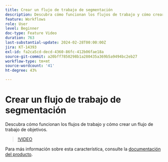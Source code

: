 ```yaml
---
title: Crear un flujo de trabajo de segmentación
description: Descubra cómo funcionan los flujos de trabajo y cómo crear un flujo de trabajo de objetivos.
feature: Workflows
role: User
level: Beginner
doc-type: Feature Video
duration: 763
last-substantial-update: 2024-02-28T00:00:00Z
jira: KT-14393
exl-id: fa2ca5cd-decd-4360-86fc-412b06fae18a
source-git-commit: a20bff7850298b1a280435a369b5a9494bc2eb27
workflow-type: tm+mt
source-wordcount: '41'
ht-degree: 43%

---
```


# Crear un flujo de trabajo de segmentación

Descubra cómo funcionan los flujos de trabajo y cómo crear un flujo de trabajo de objetivos.

>[!VIDEO](https://video.tv.adobe.com/v/3453974/?learn=on&captions=spa)


Para más información sobre esta característica, consulte la [documentación del producto](https://experienceleague.adobe.com/docs/campaign-web/v8/wf/gs-workflows.html?lang=es).
